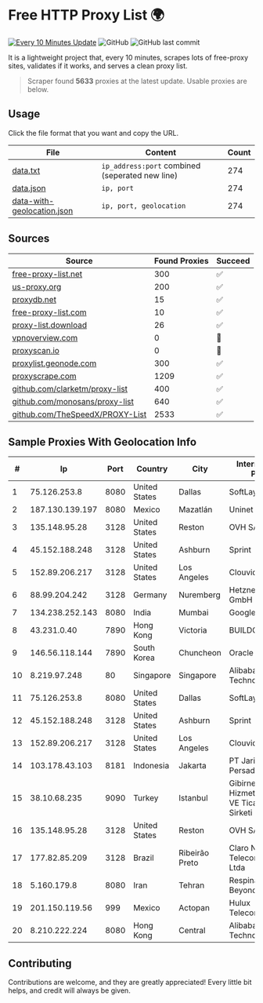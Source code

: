 
# Free HTTP Proxy List 🌍

[![Every 10 Minutes Update](https://github.com/mertguvencli/http-proxy-list/actions/workflows/main.yml/badge.svg?branch=main)](https://github.com/mertguvencli/http-proxy-list/actions/workflows/main.yml)
![GitHub](https://img.shields.io/github/license/mertguvencli/http-proxy-list)
![GitHub last commit](https://img.shields.io/github/last-commit/mertguvencli/http-proxy-list)

It is a lightweight project that, every 10 minutes, scrapes lots of free-proxy sites, validates if it works, and serves a clean proxy list.


> Scraper found **5633** proxies at the latest update. Usable proxies are below.

## Usage

Click the file format that you want and copy the URL.


|File|Content|Count|
|----|-------|-----|
|[data.txt](https://raw.githubusercontent.com/mertguvencli/http-proxy-list/main/proxy-list/data.txt)|`ip_address:port` combined (seperated new line)|274|
|[data.json](https://raw.githubusercontent.com/mertguvencli/http-proxy-list/main/proxy-list/data.json)|`ip, port`|274|
|[data-with-geolocation.json](https://raw.githubusercontent.com/mertguvencli/http-proxy-list/main/proxy-list/data-with-geolocation.json)|`ip, port, geolocation`|274|

## Sources

|Source|Found Proxies|Succeed|
|------|-------------|-------|
|[free-proxy-list.net](https://free-proxy-list.net)|300|✅|
|[us-proxy.org](https://www.us-proxy.org)|200|✅|
|[proxydb.net](http://proxydb.net)|15|✅|
|[free-proxy-list.com](https://free-proxy-list.com/?page=&port=&type%5B%5D=http&type%5B%5D=https&up_time=0&search=Search)|10|✅|
|[proxy-list.download](https://www.proxy-list.download/HTTP)|26|✅|
|[vpnoverview.com](https://vpnoverview.com/privacy/anonymous-browsing/free-proxy-servers)|0|🚫|
|[proxyscan.io](https://www.proxyscan.io)|0|🚫|
|[proxylist.geonode.com](https://proxylist.geonode.com/api/proxy-list?limit=300&page=1&sort_by=lastChecked&sort_type=desc&protocols=http,https)|300|✅|
|[proxyscrape.com](https://api.proxyscrape.com/v2/?request=displayproxies&protocol=http&timeout=10000&country=all&ssl=all&anonymity=all)|1209|✅|
|[github.com/clarketm/proxy-list](https://raw.githubusercontent.com/clarketm/proxy-list/master/proxy-list-raw.txt)|400|✅|
|[github.com/monosans/proxy-list](https://raw.githubusercontent.com/monosans/proxy-list/main/proxies/http.txt)|640|✅|
|[github.com/TheSpeedX/PROXY-List](https://raw.githubusercontent.com/TheSpeedX/PROXY-List/master/http.txt)|2533|✅|


## Sample Proxies With Geolocation Info

|#|Ip|Port|Country|City|Internet Service Provider|
|-|--|----|-------|----|-------------------------|
|1|75.126.253.8|8080|United States|Dallas|SoftLayer|
|2|187.130.139.197|8080|Mexico|Mazatlán|Uninet S.A. de C.V.|
|3|135.148.95.28|3128|United States|Reston|OVH SAS|
|4|45.152.188.248|3128|United States|Ashburn|Sprint|
|5|152.89.206.217|3128|United States|Los Angeles|Clouvider Limited|
|6|88.99.204.242|3128|Germany|Nuremberg|Hetzner Online GmbH|
|7|134.238.252.143|8080|India|Mumbai|Google LLC|
|8|43.231.0.40|7890|Hong Kong|Victoria|BUILDCLOUD|
|9|146.56.118.144|7890|South Korea|Chuncheon|Oracle Corporation|
|10|8.219.97.248|80|Singapore|Singapore|Alibaba (US) Technology Co., Ltd.|
|11|75.126.253.8|8080|United States|Dallas|SoftLayer|
|12|45.152.188.248|3128|United States|Ashburn|Sprint|
|13|152.89.206.217|3128|United States|Los Angeles|Clouvider Limited|
|14|103.178.43.103|8181|Indonesia|Jakarta|PT Jaring Solusi Persada|
|15|38.10.68.235|9090|Turkey|Istanbul|Gibirnet Iletisim Hizmetleri Sanayi VE Ticaret Limited Sirketi|
|16|135.148.95.28|3128|United States|Reston|OVH SAS|
|17|177.82.85.209|3128|Brazil|Ribeirão Preto|Claro NXT Telecomunicacoes Ltda|
|18|5.160.179.8|8080|Iran|Tehran|Respina Networks & Beyond PJSC|
|19|201.150.119.56|999|Mexico|Actopan|Hulux Telecomunicaciones|
|20|8.210.222.224|8080|Hong Kong|Central|Alibaba (US) Technology Co., Ltd.|



## Contributing

Contributions are welcome, and they are greatly appreciated! Every
little bit helps, and credit will always be given.

